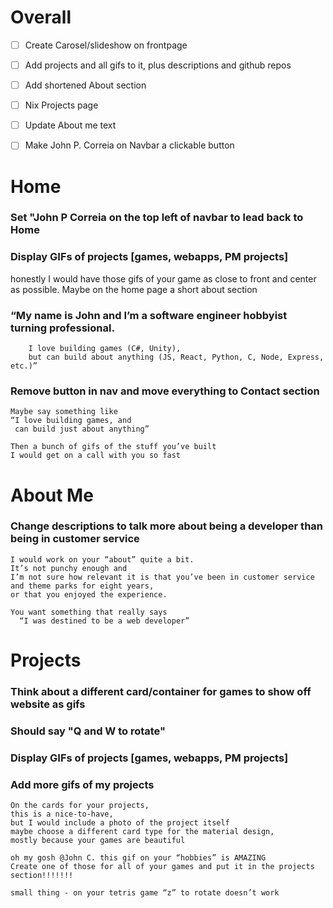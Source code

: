 # Overall
- [ ] Create Carosel/slideshow on frontpage
- [ ] Add projects and all gifs to it, plus descriptions and github repos
- [ ] Add shortened About section
- [ ] Nix Projects page
- [ ] Update About me text
- [ ] Make John P. Correia on Navbar a clickable button



# Home
### Set "John P Correia on the top left of navbar to lead back to Home
### Display GIFs of projects [games, webapps, PM projects]
honestly I would have those gifs of your game as close to front and center as possible. Maybe on the home page
a short about section
### “My name is John and I’m a software engineer hobbyist turning professional. 
        I love building games (C#, Unity), 
        but can build about anything (JS, React, Python, C, Node, Express, etc.)”
### Remove button in nav and move everything to Contact section       
 ``` 
Maybe say something like 
“I love building games, and 
  can build just about anything”

Then a bunch of gifs of the stuff you’ve built
I would get on a call with you so fast
```

# About Me
### Change descriptions to talk more about being a developer than being in customer service
```
I would work on your “about” quite a bit. 
It’s not punchy enough and 
I’m not sure how relevant it is that you’ve been in customer service and theme parks for eight years, 
or that you enjoyed the experience.

You want something that really says 
  “I was destined to be a web developer”
```

# Projects
### Think about a different card/container for games to show off website as gifs
### Should say "Q and W to rotate"
### Display GIFs of projects [games, webapps, PM projects]
### Add more gifs of my projects
```
On the cards for your projects, 
this is a nice-to-have, 
but I would include a photo of the project itself 
maybe choose a different card type for the material design, 
mostly because your games are beautiful

oh my gosh @John C. this gif on your “hobbies” is AMAZING
Create one of those for all of your games and put it in the projects section!!!!!!!

small thing - on your tetris game “z” to rotate doesn’t work
```

